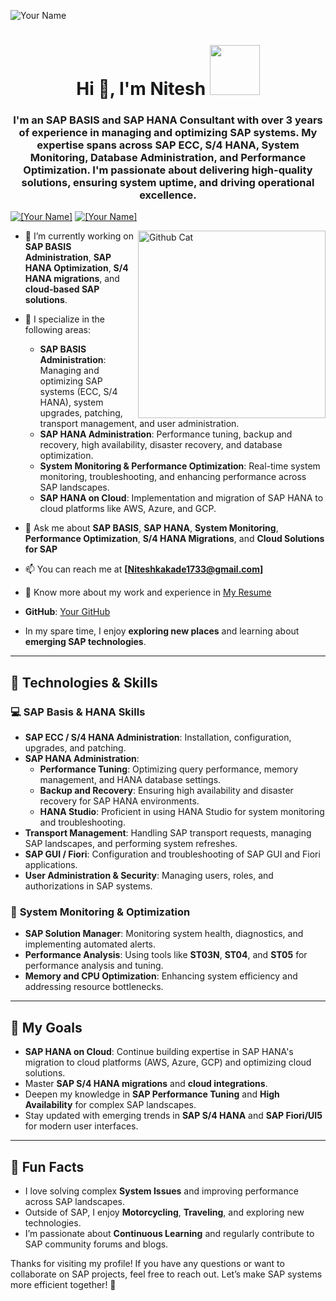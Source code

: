 <p align="left"> <img src="https://komarev.com/ghpvc/?username=niteshkakade1733" alt="Your Name"/> </p>

<h1 align="center">Hi 👋, I'm Nitesh <img src="https://github.com/[niteshkakade1733]/[your-repo]/blob/main/Assets/Developer.gif" width="80px"> </h1>

<h3 align="center">
I'm an SAP BASIS and SAP HANA Consultant with over 3 years of experience in managing and optimizing SAP systems. My expertise spans across SAP ECC, S/4 HANA, System Monitoring, Database Administration, and Performance Optimization. I'm passionate about delivering high-quality solutions, ensuring system uptime, and driving operational excellence.
</h3>

<p> </p>

<p> 
  <a align="left" href="https://www.linkedin.com/in/[your-linkedin-profile]" target="blank"><img src="https://img.shields.io/badge/Connect%20with%20me%20on-LinkedIn-blue?style=for-the-badge&logo=linkedin" alt="[Your Name]" /></a> 
  <a align="right" href="https://twitter.com/[your-twitter-handle]" target="blank"><img src="https://img.shields.io/twitter/follow/[your-twitter-handle]?logo=twitter&style=for-the-badge" alt="[Your Name]" /></a>
</p>

<img align="right" width=300px alt="Github Cat" src="https://user-images.githubusercontent.com/74038190/235224431-e8c8c12e-6826-47f1-89fb-2ddad83b3abf.gif" width="300" />

- 🔭 I’m currently working on **SAP BASIS Administration**, **SAP HANA Optimization**, **S/4 HANA migrations**, and **cloud-based SAP solutions**.  

- 👯 I specialize in the following areas:
    - **SAP BASIS Administration**: Managing and optimizing SAP systems (ECC, S/4 HANA), system upgrades, patching, transport management, and user administration.
    - **SAP HANA Administration**: Performance tuning, backup and recovery, high availability, disaster recovery, and database optimization.
    - **System Monitoring & Performance Optimization**: Real-time system monitoring, troubleshooting, and enhancing performance across SAP landscapes.
    - **SAP HANA on Cloud**: Implementation and migration of SAP HANA to cloud platforms like AWS, Azure, and GCP.

- 💬 Ask me about **SAP BASIS**, **SAP HANA**, **System Monitoring**, **Performance Optimization**, **S/4 HANA Migrations**, and **Cloud Solutions for SAP**  

- 📫 You can reach me at **[Niteshkakade1733@gmail.com]**

- 📄 Know more about my work and experience in [My Resume](#)

- **GitHub**: [Your GitHub](https://github.com/niteshkakade1733)  
- In my spare time, I enjoy **exploring new places** and learning about **emerging SAP technologies**.
---

## 🚀 Technologies & Skills

### 💻 **SAP Basis & HANA Skills**
- **SAP ECC / S/4 HANA Administration**: Installation, configuration, upgrades, and patching.
- **SAP HANA Administration**: 
  - **Performance Tuning**: Optimizing query performance, memory management, and HANA database settings.
  - **Backup and Recovery**: Ensuring high availability and disaster recovery for SAP HANA environments.
  - **HANA Studio**: Proficient in using HANA Studio for system monitoring and troubleshooting.
- **Transport Management**: Handling SAP transport requests, managing SAP landscapes, and performing system refreshes.
- **SAP GUI / Fiori**: Configuration and troubleshooting of SAP GUI and Fiori applications.
- **User Administration & Security**: Managing users, roles, and authorizations in SAP systems.
  
### 🔧 **System Monitoring & Optimization**
- **SAP Solution Manager**: Monitoring system health, diagnostics, and implementing automated alerts.
- **Performance Analysis**: Using tools like **ST03N**, **ST04**, and **ST05** for performance analysis and tuning.
- **Memory and CPU Optimization**: Enhancing system efficiency and addressing resource bottlenecks.

---

## 🎯 My Goals

- **SAP HANA on Cloud**: Continue building expertise in SAP HANA's migration to cloud platforms (AWS, Azure, GCP) and optimizing cloud solutions.
- Master **SAP S/4 HANA migrations** and **cloud integrations**.
- Deepen my knowledge in **SAP Performance Tuning** and **High Availability** for complex SAP landscapes.
- Stay updated with emerging trends in **SAP S/4 HANA** and **SAP Fiori/UI5** for modern user interfaces.

---

## 🎉 Fun Facts

- I love solving complex **System Issues** and improving performance across SAP landscapes.
- Outside of SAP, I enjoy **Motorcycling**, **Traveling**, and exploring new technologies.
- I’m passionate about **Continuous Learning** and regularly contribute to SAP community forums and blogs.

Thanks for visiting my profile! If you have any questions or want to collaborate on SAP projects, feel free to reach out. Let’s make SAP systems more efficient together! 🚀
